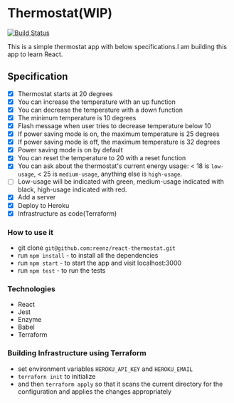 # Thermostat(WIP)
[![Build Status](https://travis-ci.org/reenz/react-thermostat.svg?branch=master)](https://travis-ci.org/reenz/react-thermostat)


This is a simple thermostat app with below specifications.I am building this app to learn React.

## Specification

* [x] Thermostat starts at 20 degrees
* [x] You can increase the temperature with an up function
* [x] You can decrease the temperature with a down function
* [x] The minimum temperature is 10 degrees
* [x] Flash message when user tries to decrease temperature below 10
* [x] If power saving mode is on, the maximum temperature is 25 degrees
* [x] If power saving mode is off, the maximum temperature is 32 degrees
* [x] Power saving mode is on by default
* [x] You can reset the temperature to 20 with a reset function
* [x] You can ask about the thermostat's current energy usage: < 18 is `low-usage`, < 25 is `medium-usage`, anything else is `high-usage`.
* [ ] Low-usage will be indicated with green, medium-usage indicated with black, high-usage indicated with red.
* [x] Add a server
* [x] Deploy to Heroku
* [x] Infrastructure as code(Terraform) 

### How to use it

* git clone `git@github.com:reenz/react-thermostat.git`
* run `npm install` - to install all the dependencies
* run `npm start` - to start the app and visit localhost:3000
* run `npm test` - to run the tests

### Technologies

* React
* Jest
* Enzyme
* Babel
* Terraform

### Building Infrastructure using Terraform
* set environment variables `HEROKU_API_KEY` and `HEROKU_EMAIL`
* `terraforn init` to initialize
* and then `terraform apply` so that it scans the current directory for the configuration and applies the changes appropriately
